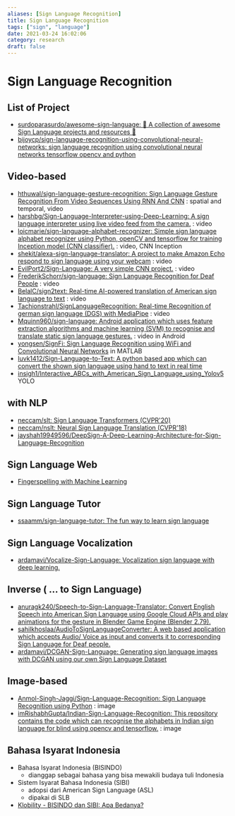 ```yaml
---
aliases: [Sign Language Recognition]
title: Sign Language Recognition
tags: ["sign", "language"]
date: 2021-03-24 16:02:06
category: research
draft: false
---
```


# Sign Language Recognition

## List of Project

- [surdoparasurdo/awesome-sign-language: 🙌 A collection of awesome Sign Language projects and resources 🤟](https://github.com/surdoparasurdo/awesome-sign-language)
- [bijoycp/sign-language-recognition-using-convolutional-neural-networks: sign language recognition using convolutional neural networks tensorflow opencv and python](https://github.com/bijoycp/sign-language-recognition-using-convolutional-neural-networks)

## Video-based

- [hthuwal/sign-language-gesture-recognition: Sign Language Gesture Recognition From Video Sequences Using RNN And CNN](https://github.com/hthuwal/sign-language-gesture-recognition) : spatial and temporal, video
- [harshbg/Sign-Language-Interpreter-using-Deep-Learning: A sign language interpreter using live video feed from the camera.](https://github.com/harshbg/Sign-Language-Interpreter-using-Deep-Learning) : video
- [loicmarie/sign-language-alphabet-recognizer: Simple sign language alphabet recognizer using Python, openCV and tensorflow for training Inception model (CNN classifier).](https://github.com/loicmarie/sign-language-alphabet-recognizer) : video, CNN Inception
- [shekit/alexa-sign-language-translator: A project to make Amazon Echo respond to sign language using your webcam](https://github.com/shekit/alexa-sign-language-translator) : video
- [EvilPort2/Sign-Language: A very simple CNN project.](https://github.com/EvilPort2/Sign-Language) : video
- [FrederikSchorr/sign-language: Sign Language Recognition for Deaf People](https://github.com/FrederikSchorr/sign-language) : video
- [BelalC/sign2text: Real-time AI-powered translation of American sign language to text](https://github.com/BelalC/sign2text) : video
- [Tachionstrahl/SignLanguageRecognition: Real-time Recognition of german sign language (DGS) with MediaPipe](https://github.com/Tachionstrahl/SignLanguageRecognition) : video
- [Mquinn960/sign-language: Android application which uses feature extraction algorithms and machine learning (SVM) to recognise and translate static sign language gestures.](https://github.com/Mquinn960/sign-language) : video in Android
- [yongsen/SignFi: Sign Language Recognition using WiFi and Convolutional Neural Networks](https://github.com/yongsen/SignFi) in MATLAB
- [luvk1412/Sign-Language-to-Text: A python based app which can convert the shown sign language using hand to text in real time](https://github.com/luvk1412/Sign-Language-to-Text)
- [insigh1/Interactive_ABCs_with_American_Sign_Language_using_Yolov5](https://github.com/insigh1/Interactive_ABCs_with_American_Sign_Language_using_Yolov5) YOLO

## with NLP

- [neccam/slt: Sign Language Transformers (CVPR'20)](https://github.com/neccam/slt)
- [neccam/nslt: Neural Sign Language Translation (CVPR'18)](https://github.com/neccam/nslt)
- [jayshah19949596/DeepSign-A-Deep-Learning-Architecture-for-Sign-Language-Recognition](https://github.com/jayshah19949596/DeepSign-A-Deep-Learning-Architecture-for-Sign-Language-Recognition)

## Sign Language Web

- [Fingerspelling with Machine Learning](https://fingerspelling.xyz/)

## Sign Language Tutor

- [ssaamm/sign-language-tutor: The fun way to learn sign language](https://github.com/ssaamm/sign-language-tutor)

## Sign Language Vocalization

- [ardamavi/Vocalize-Sign-Language: Vocalization sign language with deep learning.](https://github.com/ardamavi/Vocalize-Sign-Language)

## Inverse ( ... to Sign Language)

- [anuragk240/Speech-to-Sign-Language-Translator: Convert English Speech into American Sign Language using Google Cloud APIs and play animations for the gesture in Blender Game Engine (Blender 2.79).](https://github.com/anuragk240/Speech-to-Sign-Language-Translator)
- [sahilkhoslaa/AudioToSignLanguageConverter: A web based application which accepts Audio/ Voice as input and converts it to corresponding Sign Language for Deaf people.](https://github.com/sahilkhoslaa/AudioToSignLanguageConverter)
- [ardamavi/DCGAN-Sign-Language: Generating sign language images with DCGAN using our own Sign Language Dataset](https://github.com/ardamavi/DCGAN-Sign-Language)

## Image-based

- [Anmol-Singh-Jaggi/Sign-Language-Recognition: Sign Language Recognition using Python](https://github.com/Anmol-Singh-Jaggi/Sign-Language-Recognition) : image
- [imRishabhGupta/Indian-Sign-Language-Recognition: This repository contains the code which can recognise the alphabets in Indian sign language for blind using opencv and tensorflow.](https://github.com/imRishabhGupta/Indian-Sign-Language-Recognition) : image

## Bahasa Isyarat Indonesia

- Bahasa Isyarat Indonesia (BISINDO)
    - dianggap sebagai bahasa yang bisa mewakili budaya tuli Indonesia
- Sistem Isyarat Bahasa Indonesia (SIBI)
    - adopsi dari American Sign Language (ASL)
    - dipakai di SLB
- [Klobility - BISINDO dan SIBI: Apa Bedanya?](https://www.klobility.id/post/perbedaan-bisindo-dan-sibi)
